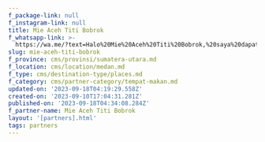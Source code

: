 ```yaml
---
f_package-link: null
f_instagram-link: null
title: Mie Aceh Titi Bobrok
f_whatsapp-link: >-
  https://wa.me/?text=Halo%20Mie%20Aceh%20Titi%20Bobrok,%20saya%20dapat%20info%20dari%20@loocale.id%20dan%20punya%20pertanyaan
slug: mie-aceh-titi-bobrok
f_province: cms/provinsi/sumatera-utara.md
f_location: cms/location/medan.md
f_type: cms/destination-type/places.md
f_category: cms/partner-category/tempat-makan.md
updated-on: '2023-09-18T04:19:29.558Z'
created-on: '2023-09-10T17:04:31.281Z'
published-on: '2023-09-18T04:34:08.284Z'
f_partner-name: Mie Aceh Titi Bobrok
layout: '[partners].html'
tags: partners
---
```



